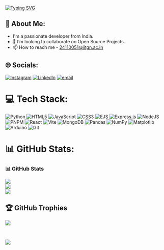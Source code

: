<a href="https://git.io/typing-svg"><img src="https://readme-typing-svg.demolab.com?font=Fira+Code&weight=700&size=35&duration=3500&pause=2000&color=1255FF&center=true&vCenter=true&random=false&width=435&lines=Hi!+I+am+Arpan+Gupta." alt="Typing SVG" /></a>

## 💫 About Me:
- I'm a passionate developer from India.
- 👯 I’m looking to collaborate on Open Source Projects.
- 📫 How to reach me - 24110051@iitgn.ac.in

## 🌐 Socials:
[![Instagram](https://img.shields.io/badge/Instagram-%23E4405F.svg?logo=Instagram&logoColor=white)](https://instagram.com/arpan5218) [![LinkedIn](https://img.shields.io/badge/LinkedIn-%230077B5.svg?logo=linkedin&logoColor=white)](https://www.linkedin.com/in/arpan-gupta-ab2959319) [![email](https://img.shields.io/badge/Email-D14836?logo=gmail&logoColor=white)](mailto:24110051@iitgn.ac.in) 

# 💻 Tech Stack:
![Python](https://img.shields.io/badge/python-3670A0?style=plastic&logo=python&logoColor=ffdd54) ![HTML5](https://img.shields.io/badge/html5-%23E34F26.svg?style=plastic&logo=html5&logoColor=white) ![JavaScript](https://img.shields.io/badge/javascript-%23323330.svg?style=plastic&logo=javascript&logoColor=%23F7DF1E) ![CSS3](https://img.shields.io/badge/css3-%231572B6.svg?style=plastic&logo=css3&logoColor=white) ![EJS](https://img.shields.io/badge/ejs-%23B4CA65.svg?style=plastic&logo=ejs&logoColor=black) ![Express.js](https://img.shields.io/badge/express.js-%23404d59.svg?style=plastic&logo=express&logoColor=%2361DAFB) ![NodeJS](https://img.shields.io/badge/node.js-6DA55F?style=plastic&logo=node.js&logoColor=white) ![PNPM](https://img.shields.io/badge/pnpm-%234a4a4a.svg?style=plastic&logo=pnpm&logoColor=f69220) ![React](https://img.shields.io/badge/react-%2320232a.svg?style=plastic&logo=react&logoColor=%2361DAFB) ![Vite](https://img.shields.io/badge/vite-%23646CFF.svg?style=plastic&logo=vite&logoColor=white) ![MongoDB](https://img.shields.io/badge/MongoDB-%234ea94b.svg?style=plastic&logo=mongodb&logoColor=white) ![Pandas](https://img.shields.io/badge/pandas-%23150458.svg?style=plastic&logo=pandas&logoColor=white) ![NumPy](https://img.shields.io/badge/numpy-%23013243.svg?style=plastic&logo=numpy&logoColor=white) ![Matplotlib](https://img.shields.io/badge/Matplotlib-%23ffffff.svg?style=plastic&logo=Matplotlib&logoColor=black) ![Arduino](https://img.shields.io/badge/-Arduino-00979D?style=plastic&logo=Arduino&logoColor=white) ![Git](https://img.shields.io/badge/git-%23F05033.svg?style=plastic&logo=git&logoColor=white)

# 📊 GitHub Stats:
### 📊 GitHub Stats
![](https://github-readme-stats.vercel.app/api?username=arpangupta1805&theme=dark&hide_border=false&include_all_commits=false&count_private=false)<br/>
![](https://github-readme-streak-stats.herokuapp.com/?user=arpangupta1805&theme=dark&hide_border=false)<br/>
![](https://github-readme-stats.vercel.app/api/top-langs/?username=arpangupta1805&theme=dark&hide_border=false&include_all_commits=false&count_private=false&layout=compact)

## 🏆 GitHub Trophies
![](https://github-profile-trophy.vercel.app/?username=arpangupta1805&theme=radical&no-frame=false&no-bg=true&margin-w=4)
<br>


</h2><br>

[![](https://visitcount.itsvg.in/api?id=arpangupta1805&icon=0&color=0)](https://visitcount.itsvg.in)

